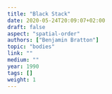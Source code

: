 ```yaml
---
title: "Black Stack"
date: 2020-05-24T20:09:07+02:00
draft: false
aspect: "spatial-order"
authors: ["Benjamin Bratton"]
topic: "bodies"
link: ""
medium: ""
year: 1990
tags: []
weight: 1
---
```

